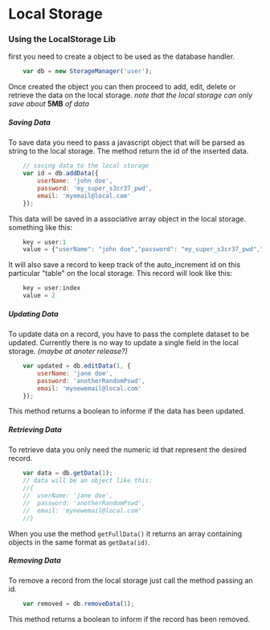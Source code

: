 # Local Storage

### Using the LocalStorage Lib

first you need to create a object to be used as the database handler.
```javascript
    var db = new StorageManager('user');
```
Once created the object you can then proceed to add, edit, delete or retrieve the data on the local storage.
*note that the local storage can only save about* **5MB** *of data*
##### Saving Data
To save data you need to pass a javascript object that will be parsed as string to the local storage.
The method return the id of the inserted data.
```javascript
    // saving data to the local storage
	var id = db.addData({
		userName: 'john doe',
		password: 'my_super_s3cr37_pwd',
		email: 'myemail@local.com'
	});
```
This data will be saved in a associative array object in the local storage.
something like this:
```javascript
    key = user:1
	value = {"userName": "john doe","password": "my_super_s3cr37_pwd","email": "myemail@local.com"}
```
It will also save a record to keep track of the auto_increment id on this particular "table" on the local storage.
This record will look like this:
```javascript
    key = user:index
	value = 2
```

##### Updating Data

To update data on a record, you have to pass the complete dataset to be updated. Currently there is no way to update a single field in the local storage.
*(maybe at anoter release?)*
```javascript
    var updated = db.editData(1, {
		userName: 'jane doe',
		password: 'anotherRandomPswd',
		email: 'mynewemail@local.com'
	});
```
This method returns a boolean to informe if the data has been updated.

##### Retrieving Data

To retrieve data you only need the numeric id that represent the desired record.
```javascript
    var data = db.getData(1);
	// data will be an object like this:
	//{
	//	userName: 'jane doe',
	//	password: 'anotherRandomPswd',
	//	email: 'mynewemail@local.com'
	//}
```

When you use the method `getFullData()` it returns an array containing objects in the same format as `getData(id)`.

##### Removing Data
To remove a record from the local storage just call the method passing an id.
```javascript
    var removed = db.removeData(1);
```
This method returns a boolean to inform if the record has been removed.